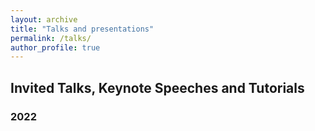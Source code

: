 ```yaml
---
layout: archive
title: "Talks and presentations"
permalink: /talks/
author_profile: true
---
```


## Invited Talks, Keynote Speeches and Tutorials 

### 2022
